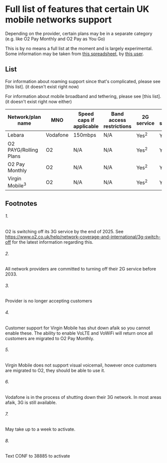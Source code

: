 # Full list of features that certain UK mobile networks support

Depending on the provider, certain plans may be in a separate category (e.g. like O2 Pay Monthly and O2 Pay as You Go)

This is by no means a full list at the moment and is largely experimental. Some information may be taken from [this spreadsheet](https://docs.google.com/spreadsheets/d/126in1zdWmjTkPB1dU2OvWF7BzTpNWiJLPGWgZ3C0n-Q/edit?usp=sharing), by [this user](https://www.ispreview.co.uk/talk/members/bubblesthefish6.33345/).

## List

For information about roaming support since that's complicated, please see [this list]. (it doesn't exist right now)

For information about mobile broadband and tethering, please see [this list]. (it doesn't exist right now either)

|Network/plan name|MNO|Speed caps if applicable|Band access restrictions|2G service|3G service|4G service|5G service|Voice over LTE|Voice over WiFi|Visual voicemail|eSIM|Call merging|
|-|-|-|-|-|-|-|-|-|-|-|-|-|
|Lebara|Vodafone|150mbps|N/A|Yes<sup>2</sup>|Yes<sup>6</sup>|Yes|Yes|Yes<sup>7</sup>|Yes<sup>7</sup>|?|No|Yes<sup>8</sup>|
|O2 PAYG/Rolling Plans|O2|N/A|N/A|Yes<sup>2</sup>|Yes[<sup>1</sup>](#1)|Yes|No|No|No|No|No|?|
|O2 Pay Monthly|O2|N/A|N/A|Yes<sup>2</sup>|Yes[<sup>1</sup>](#1)|Yes|Yes|Yes|Yes*|Yes|Yes|?|
|Virgin Mobile<sup>3</sup>|O2|N/A|N/A|Yes<sup>2</sup>|Yes[<sup>1</sup>](#1)|Yes|Yes|No<sup>4</sup>|No<sup>4</sup>|No<sup>5</sup>|Yes|?|

## Footnotes

###### 1. 
O2 is switching off its 3G service by the end of 2025. See https://www.o2.co.uk/help/network-coverage-and-international/3g-switch-off for the latest information regarding this.
###### 2. 
All network providers are committed to turning off their 2G service before 2033.
###### 3. 
Provider is no longer accepting customers
###### 4. 
Customer support for Virgin Mobile has shut down afaik so you cannot enable these. The ability to enable VoLTE and VoWiFi will return once all customers are migrated to O2 Pay Monthly.
###### 5. 
Virgin Mobile does not support visual voicemail, however once customers are migrated to O2, they should be able to use it.
###### 6.
Vodafone is in the process of shutting down their 3G network. In most areas afaik, 3G is still available.
###### 7. 
May take up to a week to activate.
###### 8. 
Text CONF to 38885 to activate
